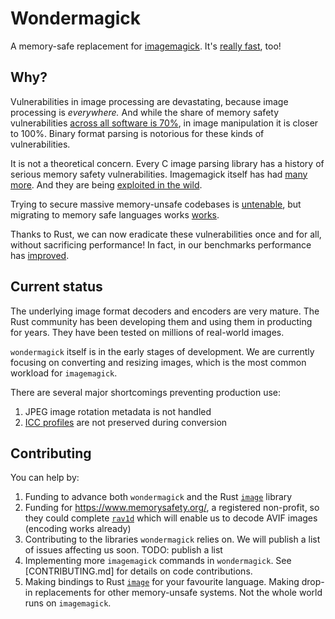 # Wondermagick

A memory-safe replacement for [imagemagick](https://en.wikipedia.org/wiki/ImageMagick). It's [really fast](BENCHMARKS.md), too!

## Why?

Vulnerabilities in image processing are devastating, because image processing is *everywhere.* And while the share of memory safety vulnerabilities [across all software is 70%](https://alexgaynor.net/2020/may/27/science-on-memory-unsafety-and-security/), in image manipulation it is closer to 100%. Binary format parsing is notorious for these kinds of vulnerabilities.

It is not a theoretical concern. Every C image parsing library has a history of serious memory safety vulnerabilities. Imagemagick itself has had [many more](https://www.cvedetails.com/vulnerability-list/vendor_id-1749/Imagemagick.html). And they are being [exploited in the wild](https://chromereleases.googleblog.com/2023/09/stable-channel-update-for-desktop_11.html).

Trying to secure massive memory-unsafe codebases is [untenable](https://www.usenix.org/conference/enigma2021/presentation/gaynor), but migrating to memory safe languages works [works](https://security.googleblog.com/2022/12/memory-safe-languages-in-android-13.html).

Thanks to Rust, we can now eradicate these vulnerabilities once and for all, without sacrificing performance! In fact, in our benchmarks performance has [improved](BENCHMARKS.md).

## Current status

The underlying image format decoders and encoders are very mature. The Rust community has been developing them and using them in producting for years. They have been tested on millions of real-world images.

`wondermagick` itself is in the early stages of development. We are currently focusing on converting and resizing images, which is the most common workload for `imagemagick`.

There are several major shortcomings preventing production use:

1. JPEG image rotation metadata is not handled
1. [ICC profiles](https://en.wikipedia.org/wiki/ICC_profile) are not preserved during conversion

## Contributing

You can help by:

1. Funding to advance both `wondermagick` and the Rust [`image`](https://github.com/image-rs/image/) library
1. Funding for https://www.memorysafety.org/, a registered non-profit, so they could complete [`rav1d`](https://github.com/memorysafety/rav1d) which will enable us to decode AVIF images (encoding works already)
1. Contributing to the libraries `wondermagick` relies on. We will publish a list of issues affecting us soon. TODO: publish a list
1. Implementing more `imagemagick` commands in `wondermagick`. See [CONTRIBUTING.md] for details on code contributions.
1. Making bindings to Rust [`image`](https://github.com/image-rs/image/) for your favourite language. Making drop-in replacements for other memory-unsafe systems. Not the whole world runs on `imagemagick`.
